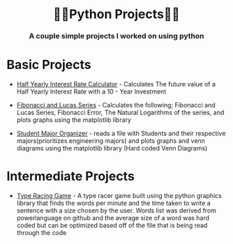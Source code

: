 # <h1 align = "center">🧑‍🎓Python Projects🧑‍🎓

<h3 align = "center">A couple simple projects I worked on using python

# Basic Projects
- [Half Yearly Interest Rate Calculator](Projects/HalfYearlyInterestCalc.py) - Calculates The future value of a Half Yearly Interest Rate with a 10 - Year Investment

- [Fibonacci and Lucas Series](Projects/Fibonacci&LucasSeries.py) - Calculates the following; Fibonacci and Lucas Series, Fibonacci Error, The Natural Logarithms of the series, and plots graphs using the matplotlib library

- [Student Major Organizer](Projects/MajorReader&Stats.py) - reads a file with Students and their respective majors(prioritizes engineering majors) and plots graphs and venn diagrams using the matplotlib library (Hard coded Venn Diagrams)

# Intermediate Projects

- [Type Racing Game]() - A type racer game built using the python graphics library that finds the words per minute and the time taken to write a sentence with a size chosen by the user. Words list was derived from powerlanguage on github and the average size of a word was hard coded but can be optimized based off of the file that is being read through the code
